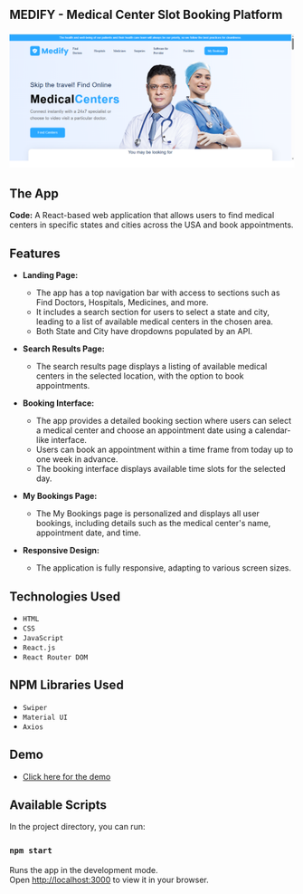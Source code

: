 ## MEDIFY - Medical Center Slot Booking Platform

![Screenshot of App](./src/assets/demo.png)

## The App

**Code:** A React-based web application that allows users to find medical centers in specific states and cities across the USA and book appointments.

## Features

- **Landing Page:**

  - The app has a top navigation bar with access to sections such as Find Doctors, Hospitals, Medicines, and more.
  - It includes a search section for users to select a state and city, leading to a list of available medical centers in the chosen area.
  - Both State and City have dropdowns populated by an API.

- **Search Results Page:**

  - The search results page displays a listing of available medical centers in the selected location, with the option to book appointments.

- **Booking Interface:**

  - The app provides a detailed booking section where users can select a medical center and choose an appointment date using a calendar-like interface.
  - Users can book an appointment within a time frame from today up to one week in advance.
  - The booking interface displays available time slots for the selected day.

- **My Bookings Page:**

  - The My Bookings page is personalized and displays all user bookings, including details such as the medical center's name, appointment date, and time.

- **Responsive Design:**
  - The application is fully responsive, adapting to various screen sizes.

## Technologies Used

- `HTML`
- `CSS`
- `JavaScript`
- `React.js`
- `React Router DOM`

## NPM Libraries Used

- `Swiper`
- `Material UI`
- `Axios`

## Demo

- [Click here for the demo](https://medify-kappa-lemon.vercel.app/)

## Available Scripts

In the project directory, you can run:

### `npm start`

Runs the app in the development mode.\
Open [http://localhost:3000](http://localhost:3000) to view it in your browser.

